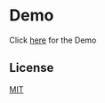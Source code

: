 # Demo

Click [here](https://rdc3.github.io/Pictionary_javascript/.) for the Demo

## License
[MIT](https://choosealicense.com/licenses/mit/)
